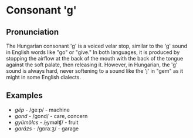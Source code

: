 # Consonant 'g'

## Pronunciation

The Hungarian consonant 'g' is a voiced velar stop, similar to the 'g' sound in English words like "go" or "give." In both languages, it is produced by stopping the airflow at the back of the mouth with the back of the tongue against the soft palate, then releasing it. However, in Hungarian, the 'g' sound is always hard, never softening to a sound like the 'j' in "gem" as it might in some English dialects.

## Examples
- *gép* - /geːp/ - machine
- *gond* - /gond/ - care, concern
- *gyümölcs* - /ɟymølʧ/ - fruit
- *garázs* - /ɡɒraːʒ/ - garage